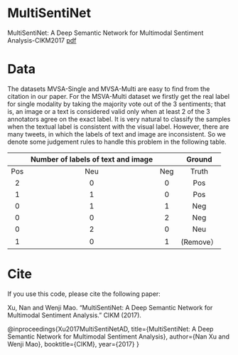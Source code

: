 # MultiSentiNet
MultiSentiNet: A Deep Semantic Network for Multimodal Sentiment Analysis-CIKM2017 [pdf](http://delivery.acm.org/10.1145/3140000/3133142/p2399-xu.pdf?ip=159.226.177.200&id=3133142&acc=ACTIVE%20SERVICE&key=33E289E220520BFB%2E949A0B1AADF887FF%2E4D4702B0C3E38B35%2E4D4702B0C3E38B35&CFID=1025106513&CFTOKEN=25773156&__acm__=1515483274_72ab3affea6608ade35350763de3da7f)

# Data
The datasets MVSA-Single and MVSA-Multi are easy to find from the citation in our paper. For the MSVA-Multi dataset we firstly get the real label for single modality by taking the majority vote out of the 3 sentiments; that is, an image or a text is considered valid only when at least 2 of the 3 annotators agree on the exact label. It is very natural to classify the samples when the textual label is consistent with the visual label. However, there are many tweets, in which the labels of text and image are inconsistent. So we denote some judgement rules to handle this problem in the following table.

|     | Number of labels of text and image |     |    Ground    |
|:----------------------------------:|:---:|:---:|:------------:||                 Pos                | Neu | Neg |     Truth    ||                  2                 |  0  |  0  |      Pos     ||                  1                 |  1  |  0  |      Pos     ||                  0                 |  1  |  1  |      Neg     ||                  0                 |  0  |  2  |      Neg     ||                  0                 |  2  |  0  |      Neu     ||                  1                 |  0  |  1  |   (Remove）  |


# Cite
If you use this code, please cite the following paper:

Xu, Nan and Wenji Mao. “MultiSentiNet: A Deep Semantic Network for Multimodal Sentiment Analysis.” CIKM (2017).

@inproceedings{Xu2017MultiSentiNetAD,  title={MultiSentiNet: A Deep Semantic Network for Multimodal Sentiment Analysis},  author={Nan Xu and Wenji Mao},  booktitle={CIKM},  year={2017}}


